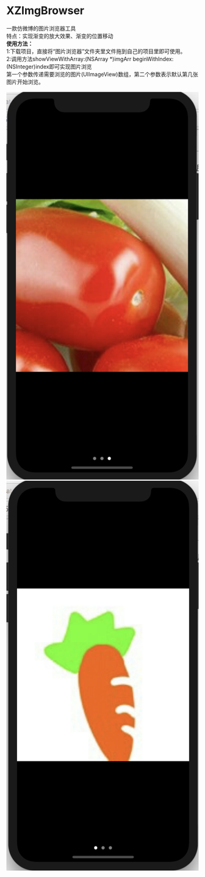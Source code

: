 # XZImgBrowser
一款仿微博的图片浏览器工具<br>特点：实现渐变的放大效果、渐变的位置移动<br>
<b>使用方法：</b><br>
1:下载项目，直接将“图片浏览器”文件夹里文件拖到自己的项目里即可使用。<br>
2:调用方法showViewWithArray:(NSArray *)imgArr beginWithIndex:(NSInteger)index即可实现图片浏览<br>
第一个参数传递需要浏览的图片(UIImageView)数组，第二个参数表示默认第几张图片开始浏览。<br><br>
<img src="https://github.com/mrkizy/XZImgBrowser/blob/master/Demo/pic1.png" />
<img src="https://github.com/mrkizy/XZImgBrowser/blob/master/Demo/pic2.png" />
